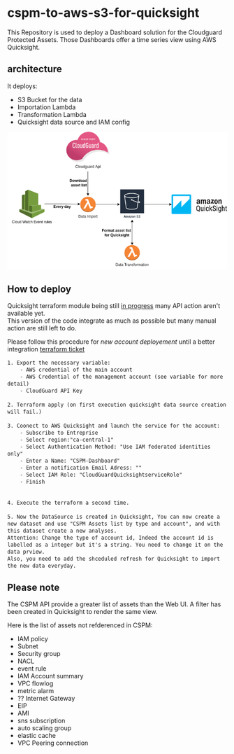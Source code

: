 
# cspm-to-aws-s3-for-quicksight
This Repository is used to deploy a Dashboard solution for the Cloudguard Protected Assets.
Those Dashboards offer a time series view using AWS Quicksight.


## architecture
It deploys:
- S3 Bucket for the data
- Importation Lambda
- Transformation Lambda
- Quicksight data source and IAM config

![](Cloudguard-Dashboard-arch.png)

## How to deploy

Quicksight terraform module being still [in progress](https://github.com/hashicorp/terraform-provider-aws/issues/10990) many API action aren't available yet.  
This version of the code integrate as much as possible but many manual action are still left to do.

Please follow this procedure for *new account deployement* until a better integration [terraform ticket](https://github.com/hashicorp/terraform-provider-aws/issues/10990)

    1. Export the necessary variable:
        - AWS credential of the main account
        - AWS Credential of the management account (see variable for more detail)
        - CloudGuard API Key
        
    2. Terraform apply (on first execution quicksight data source creation will fail.)

    3. Coonect to AWS Quicksight and launch the service for the account:
        - Subscribe to Entreprise
        - Select region:"ca-central-1"
        - Select Authentication Method: "Use IAM federated identities only"
        - Enter a Name: "CSPM-Dashboard" 
        - Enter a notification Email Adress: ""
        - Select IAM Role: "CloudGuardQuicksightserviceRole"
        - Finish


    4. Execute the terraform a second time.

    5. Now the DataSource is created in Quicksight, You can now create a new dataset and use "CSPM Assets list by type and account", and with this dataset create a new analyses.
    Attention: Change the type of account id, Indeed the account id is labelled as a integer but it's a string. You need to change it on the data prview.  
    Also, you need to add the shceduled refresh for Quicksight to import the new data everyday.


## Please note
The CSPM API provide a greater list of assets than the Web UI. A filter has been created in Quicksight to render the same view.

Here is the list of assets not refderenced in CSPM:
- IAM policy
- Subnet
- Security group
- NACL
- event rule
- IAM Account summary 
- VPC flowlog 
- metric alarm 
- ?? Internet Gateway
- EIP 
- AMI
- sns subscription
- auto scaling group
- elastic cache
- VPC Peering connection
